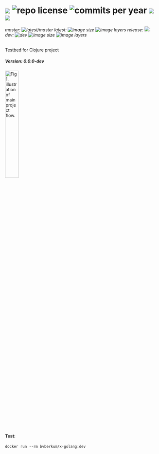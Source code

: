 # [![](http://img.shields.io/travis/bvberkum/x-clojure.svg)](https://travis-ci.org/bvberkum/x-clojure) ![repo license](https://img.shields.io/github/license/bvberkum/x-clojure.svg) ![commits per year](https://img.shields.io/github/commit-activity/y/bvberkum/x-clojure.svg) ![](https://img.shields.io/github/languages/code-size/bvberkum/x-clojure.svg) ![](https://img.shields.io/github/repo-size/bvberkum/x-clojure.svg)
###### master: ![latest/master](https://img.shields.io/github/last-commit/bvberkum/x-clojure/master.svg) latest: ![image size](https://img.shields.io/imagelayers/image-size/bvberkum/x-clojure/latest.svg) ![image layers](https://img.shields.io/imagelayers/layers/bvberkum/x-clojure/latest.svg) release: ![](https://img.shields.io/github/tag/bvberkum/x-clojure.svg) dev: ![dev](https://img.shields.io/github/last-commit/bvberkum/x-clojure/dev.svg) ![image size](https://img.shields.io/imagelayers/image-size/bvberkum/x-clojure/dev.svg) ![image layers](https://img.shields.io/imagelayers/layers/bvberkum/x-clojure/dev.svg)

Testbed for Clojure project

##### Version: 0.0.0-dev

<img src="asset/ReadMe-fig1.svg" alt="Fig 1. illustration of main project flow. " width="30%" >

#### Test:
```
docker run --rm bvberkum/x-golang:dev
```
